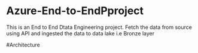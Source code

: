 # Azure-End-to-EndPproject
This is an End to End Dtata Engineering project. Fetch the data from source using API and ingested the data to data lake i.e Bronze layer

#Architecture

